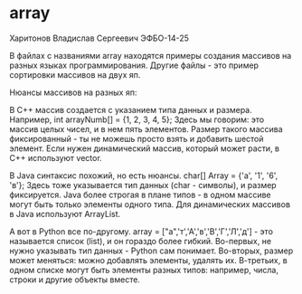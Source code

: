 # array

Харитонов Владислав Сергеевич ЭФБО-14-25

В файлах с названиями array находятся примеры создания массивов на разных языках программирования. Другие файлы - это пример сортировки массивов на двух яп. 


Нюансы массивов на разных яп:

В C++ массив создается с указанием типа данных и размера. Например, int arrayNumb[] = {1, 2, 3, 4, 5}; Здесь мы говорим: это массив целых чисел, и в нем пять элементов. Размер такого массива фиксированный - ты не можешь просто взять и добавить шестой элемент. Если нужен динамический массив, который может расти, в C++ используют vector.

В Java синтаксис похожий, но есть нюансы. char[] Array = {'а', '1', '6', 'в'}; Здесь тоже указывается тип данных (char - символы), и размер фиксируется. Java более строгая в плане типов - в одном массиве могут быть только элементы одного типа. Для динамических массивов в Java используют ArrayList.

А вот в Python все по-другому. array = ["а",'т','А','в','В','Г','Л','д'] - это называется список (list), и он гораздо более гибкий. Во-первых, не нужно указывать тип данных - Python сам понимает. Во-вторых, размер может меняться: можно добавлять элементы, удалять их. В-третьих, в одном списке могут быть элементы разных типов: например, числа, строки и другие объекты вместе.
